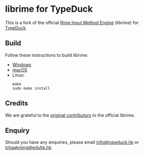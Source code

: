 # librime for TypeDuck

This is a fork of the official [Rime Input Method Engine](https://github.com/rime/librime) (librime) for [TypeDuck](https://typeduck.hk).

## Build

Follow these instructions to build librime:

  - [Windows](./README-windows.md)
  - [macOS](./README-mac.md)
  - Linux:
    ```
    make
    sudo make install
    ```

## Credits

We are grateful to the [original contributors](https://github.com/rime/librime#contributors) to the official librime.

## Enquiry

Should you have any enquiries, please email info@typeduck.hk or lchaakming@eduhk.hk.
